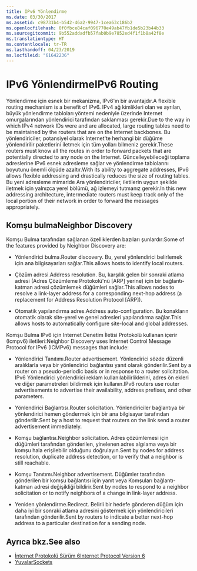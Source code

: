 ```yaml
---
title: IPv6 Yönlendirme
ms.date: 03/30/2017
ms.assetid: c98731b4-b542-46a2-9947-1cea63c186b2
ms.openlocfilehash: 0f0fbce84caf096770e49ab47fb1de5b23b44b33
ms.sourcegitcommit: 9b552addadfb57fab0b9e7852ed4f1f1b8a42f8e
ms.translationtype: HT
ms.contentlocale: tr-TR
ms.lasthandoff: 04/23/2019
ms.locfileid: "61642236"
---
```

# <a name="ipv6-routing"></a><span data-ttu-id="d14d8-102">IPv6 Yönlendirme</span><span class="sxs-lookup"><span data-stu-id="d14d8-102">IPv6 Routing</span></span>
<span data-ttu-id="d14d8-103">Yönlendirme için esnek bir mekanizma, IPv6'ın bir avantajdır.</span><span class="sxs-lookup"><span data-stu-id="d14d8-103">A flexible routing mechanism is a benefit of IPv6.</span></span> <span data-ttu-id="d14d8-104">IPv4 ağ kimlikleri olan ve ayrılan, büyük yönlendirme tabloları yöntemi nedeniyle üzerinde Internet omurgalarından yönlendirici tarafından saklanması gerekir.</span><span class="sxs-lookup"><span data-stu-id="d14d8-104">Due to the way in which IPv4 network IDs were and are allocated, large routing tables need to be maintained by the routers that are on the Internet backbones.</span></span> <span data-ttu-id="d14d8-105">Bu yönlendiriciler, potansiyel olarak Internet'te herhangi bir düğüme yönlendirilir paketlerini iletmek için tüm yolları bilmeniz gerekir.</span><span class="sxs-lookup"><span data-stu-id="d14d8-105">These routers must know all the routes in order to forward packets that are potentially directed to any node on the Internet.</span></span> <span data-ttu-id="d14d8-106">Güncelleyebileceği toplama adreslerine IPv6 esnek adresleme sağlar ve yönlendirme tablolarını boyutunu önemli ölçüde azaltır.</span><span class="sxs-lookup"><span data-stu-id="d14d8-106">With its ability to aggregate addresses, IPv6 allows flexible addressing and drastically reduces the size of routing tables.</span></span> <span data-ttu-id="d14d8-107">Bu yeni adresleme mimaride Ara yönlendiriciler, iletilerin uygun şekilde iletmek için yalnızca yerel bölümü, ağ izlemeyi tutmanız gerekir.</span><span class="sxs-lookup"><span data-stu-id="d14d8-107">In this new addressing architecture, intermediate routers must keep track only of the local portion of their network in order to forward the messages appropriately.</span></span>  
  
## <a name="neighbor-discovery"></a><span data-ttu-id="d14d8-108">Komşu bulma</span><span class="sxs-lookup"><span data-stu-id="d14d8-108">Neighbor Discovery</span></span>  
 <span data-ttu-id="d14d8-109">Komşu Bulma tarafından sağlanan özelliklerden bazıları şunlardır:</span><span class="sxs-lookup"><span data-stu-id="d14d8-109">Some of the features provided by Neighbor Discovery are:</span></span>  
  
- <span data-ttu-id="d14d8-110">Yönlendirici bulma.</span><span class="sxs-lookup"><span data-stu-id="d14d8-110">Router discovery.</span></span> <span data-ttu-id="d14d8-111">Bu, yerel yönlendirici belirlemek için ana bilgisayarları sağlar.</span><span class="sxs-lookup"><span data-stu-id="d14d8-111">This allows hosts to identify local routers.</span></span>  
  
- <span data-ttu-id="d14d8-112">Çözüm adresi.</span><span class="sxs-lookup"><span data-stu-id="d14d8-112">Address resolution.</span></span> <span data-ttu-id="d14d8-113">Bu, karşılık gelen bir sonraki atlama adresi (Adres Çözümleme Protokolü'nü [ARP] yerine) için bir bağlantı-katman adresi çözümlemek düğümleri sağlar.</span><span class="sxs-lookup"><span data-stu-id="d14d8-113">This allows nodes to resolve a link-layer address for a corresponding next-hop address (a replacement for Address Resolution Protocol [ARP]).</span></span>  
  
- <span data-ttu-id="d14d8-114">Otomatik yapılandırma adres.</span><span class="sxs-lookup"><span data-stu-id="d14d8-114">Address auto-configuration.</span></span> <span data-ttu-id="d14d8-115">Bu konakların otomatik olarak site-yerel ve genel adresleri yapılandırma sağlar.</span><span class="sxs-lookup"><span data-stu-id="d14d8-115">This allows hosts to automatically configure site-local and global addresses.</span></span>  
  
 <span data-ttu-id="d14d8-116">Komşu Bulma IPv6 için Internet Denetim İletisi Protokolü kullanan içerir (Icmpv6) iletileri:</span><span class="sxs-lookup"><span data-stu-id="d14d8-116">Neighbor Discovery uses Internet Control Message Protocol for IPv6 (ICMPv6) messages that include:</span></span>  
  
- <span data-ttu-id="d14d8-117">Yönlendirici Tanıtımı.</span><span class="sxs-lookup"><span data-stu-id="d14d8-117">Router advertisement.</span></span> <span data-ttu-id="d14d8-118">Yönlendirici sözde düzenli aralıklarla veya bir yönlendirici bağlantısı yanıt olarak gönderilir.</span><span class="sxs-lookup"><span data-stu-id="d14d8-118">Sent by a router on a pseudo-periodic basis or in response to a router solicitation.</span></span> <span data-ttu-id="d14d8-119">IPv6 Yönlendirici yönlendirici reklam kullanılabilirliklerini, adres ön ekleri ve diğer parametreleri bildirmek için kullanın.</span><span class="sxs-lookup"><span data-stu-id="d14d8-119">IPv6 routers use router advertisements to advertise their availability, address prefixes, and other parameters.</span></span>  
  
- <span data-ttu-id="d14d8-120">Yönlendirici Bağlantısı.</span><span class="sxs-lookup"><span data-stu-id="d14d8-120">Router solicitation.</span></span> <span data-ttu-id="d14d8-121">Yönlendiriciler bağlantıya bir yönlendirici hemen göndermek için bir ana bilgisayar tarafından gönderilir.</span><span class="sxs-lookup"><span data-stu-id="d14d8-121">Sent by a host to request that routers on the link send a router advertisement immediately.</span></span>  
  
- <span data-ttu-id="d14d8-122">Komşu bağlantısı.</span><span class="sxs-lookup"><span data-stu-id="d14d8-122">Neighbor solicitation.</span></span> <span data-ttu-id="d14d8-123">Adres çözümlemesi için düğümleri tarafından gönderilen, yinelenen adres algılama veya bir komşu hala erişilebilir olduğunu doğrulayın.</span><span class="sxs-lookup"><span data-stu-id="d14d8-123">Sent by nodes for address resolution, duplicate address detection, or to verify that a neighbor is still reachable.</span></span>  
  
- <span data-ttu-id="d14d8-124">Komşu Tanıtımı.</span><span class="sxs-lookup"><span data-stu-id="d14d8-124">Neighbor advertisement.</span></span> <span data-ttu-id="d14d8-125">Düğümler tarafından gönderilen bir komşu bağlantısı için yanıt veya Komşuları bağlantı-katman adresi değişikliği bildirir.</span><span class="sxs-lookup"><span data-stu-id="d14d8-125">Sent by nodes to respond to a neighbor solicitation or to notify neighbors of a change in link-layer address.</span></span>  
  
- <span data-ttu-id="d14d8-126">Yeniden yönlendirme.</span><span class="sxs-lookup"><span data-stu-id="d14d8-126">Redirect.</span></span> <span data-ttu-id="d14d8-127">Belirli bir hedefe gönderen düğüm için daha iyi bir sonraki atlama adresini göstermek için yönlendiricileri tarafından gönderilir.</span><span class="sxs-lookup"><span data-stu-id="d14d8-127">Sent by routers to indicate a better next-hop address to a particular destination for a sending node.</span></span>  
  
## <a name="see-also"></a><span data-ttu-id="d14d8-128">Ayrıca bkz.</span><span class="sxs-lookup"><span data-stu-id="d14d8-128">See also</span></span>

- [<span data-ttu-id="d14d8-129">İnternet Protokolü Sürüm 6</span><span class="sxs-lookup"><span data-stu-id="d14d8-129">Internet Protocol Version 6</span></span>](../../../docs/framework/network-programming/internet-protocol-version-6.md)
- [<span data-ttu-id="d14d8-130">Yuvalar</span><span class="sxs-lookup"><span data-stu-id="d14d8-130">Sockets</span></span>](../../../docs/framework/network-programming/sockets.md)
